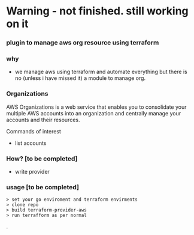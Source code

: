 
# Warning - not finished. still working on it


###  plugin to manage aws org resource using terraform 


### why
 
  - we manage aws using terraform and automate everything but there is no (unless i have missed it) a module to manage org.
  
### Organizations

   AWS Organizations is a web service that enables you to consolidate your multiple AWS accounts into an organization and
   centrally  manage  your accounts and their resources.
   
   Commands of interest
   
   - list accounts

### How?  [to be completed]
    
    
 - write provider


### usage [to be completed]
 
 
    > set your go enviroment and terraform envirments  
    > clone repo
    > build terraform-provider-aws
    > run terrafform as per normal
 
 
.
